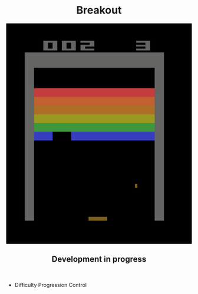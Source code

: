 <div align="center">

# Breakout

<img  align="MIDDLE" width="1200" height="600" src="https://github.com/Julio-Rats/Breakout-Atari-2600/blob/master/Print%20Game.png"/>
<br>

  ## Development in progress
</div>
<br>

  * Difficulty Progression Control 
